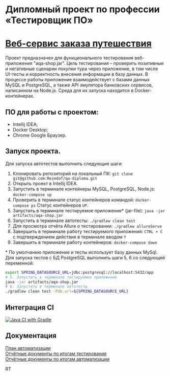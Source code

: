 # Дипломный проект по профессии «Тестировщик ПО»

# [Веб-сервис заказа путешествия](https://github.com/netology-code/qa-diploma)

Проект предназначен для функционального тестирования веб-приложения "aqa-shop.jar".
Цель тестирования – проверить позитивные и негативные сценарии покупки тура через приложение, в том числе UI-тесты и
корректность внесения информации в базу данных.
В процессе работы приложение взаимодействует с базами данных MySQL и PostgreSQL, а также API эмулятора банковских
сервисов, написанном на Node.js. Среда для их запуска находится в Docker-контейнерах.

## ПО для работы с проектом:

- Intellij IDEA;
- Docker Desktop;
- Chrome Google Браузер.

## Запуск проекта.

Для запуска автотестов выполнить следующие шаги:

1. Клонировать репозиторий на локальный ПК:
   `git clone git@github.com:RezedaT/qa-diploma.git`
2. Открыть проект в Intellij IDEA.
3. Запустить в терминале контейнеры MySQL, PostgreSQL, Node.js:
   `docker-compose up`
4. Проверить в терминале статус контейнеров командой:
   `docker-compose ps`
   Cтатус контейнеров `UP`.
5. Запустить в терминале тестируемое приложение* (jar-file):
   `java -jar artifacts/aqa-shop.jar`
6. Запустить в терминале автотесты:
   `./gradlew clean test`
7. Для просмотра отчёта Allure о тестировании:
   `./gradlew allureServe`
8. Завершить в терминале работу тестируемого приложения:
   `CTRL + C` с подтверждением действия в терминале вводом `Y`
9. Завершить в терминале работу контейнеров:
   `docker-compose down`

\* По умолчанию приложение и тесты использует базу данных MySql.
Для запуска тестов с БД PostgreSQL выполнить шаги 5, 6 со следующей переменной:

```sh
export SPRING_DATASOURCE_URL=jdbc:postgresql://localhost:5432/app 
# 5. Запустить в терминале тестируемое приложение
java -jar artifacts/aqa-shop.jar
# 6. Запустить в терминале автотесты
./gradlew clean test -Pdb.url=${SPRING_DATASOURCE_URL}
```

## Интеграция CI

[![Java CI with Gradle](https://github.com/RezedaT/qa-diploma/actions/workflows/gradle.yml/badge.svg)](https://github.com/RezedaT/qa-diploma/actions/workflows/gradle.yml)

## Документация

[План автоматизации](documentation/Plan.md)  
[Отчётные документы по итогам тестирования](documentation/Report.md)    
[Отчётные документы по итогам автоматизации](documentation/Summary.md)

RT